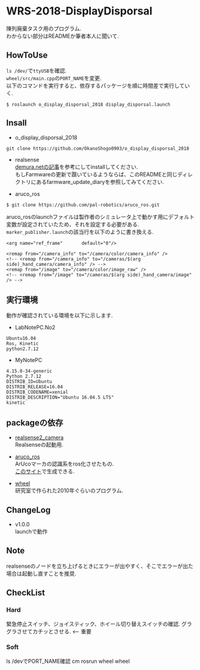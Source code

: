 # WRS-2018-DisplayDisporsal
陳列廃棄タスク用のプログラム.  
わからない部分はREADMEか筆者本人に聞いて.  

## HowToUse
`ls /dev/`で`ttyUSB`を確認.  
`wheel/src/main.cpp`の`PORT_NAME`を変更.  
以下のコマンドを実行すると、依存するパッケージを順に時間差で実行していく.  

```
$ roslaunch o_display_disporsal_2018 display_disporsal.launch
```

## Insall
- o_display_disporsal_2018  

```
git clone https://github.com/OkanoShogo0903/o_display_disporsal_2018
```

- realsense  
[demura.netの記事](http://demura.net/athome/14741.html)を参考にしてinstallしてください.  
もしFarmwareの更新で躓いているようならば、このREADMEと同じディレクトリにあるfarmware_update_diaryを参照してみてください.  

- aruco_ros  
```
$ git clone https://github.com/pal-robotics/aruco_ros.git
```
aruco_rosのlaunchファイルは製作者のシミュレータ上で動かす用にデフォルト変数が設定されていたため、それを設定する必要がある.  
`marker_publisher.launch`の該当行を以下のように書き換える.  

```
<arg name="ref_frame"       default="0"/>

<remap from="/camera_info" to="/camera/color/camera_info" />
<!-- <remap from="/camera_info" to="/cameras/$(arg side)_hand_camera/camera_info" /> -->
<remap from="/image" to="/camera/color/image_raw" />
<!-- <remap from="/image" to="/cameras/$(arg side)_hand_camera/image" /> -->
```

## 実行環境
動作が確認されている環境を以下に示します.

- LabNotePC.No2  
```
Ubuntu16.04
Ros, Kinetic
python2.7.12
```

- MyNotePC
```
4.15.0-34-generic
Python 2.7.12
DISTRIB_ID=Ubuntu
DISTRIB_RELEASE=16.04
DISTRIB_CODENAME=xenial
DISTRIB_DESCRIPTION="Ubuntu 16.04.5 LTS"
kinetic
```

## packageの依存
- [realsense2_camera](http://wiki.ros.org/realsense2_camera)  
Realsenseの起動用.

- [aruco_ros](https://github.com/pal-robotics/aruco_ros)  
ArUcoマーカの認識系をros化させたもの.  
[このサイト](http://chev.me/arucogen/)で生成できる.

- [wheel](https://github.com/OkanoShogo0903/wheel)  
研究室で作られた2010年ぐらいのプログラム.  

## ChangeLog
- v1.0.0  
launchで動作  

## Note  
realsenseのノードを立ち上げるときにエラーが出やすく、そこでエラーが出た場合は起動し直すことを推奨.  

## CheckList
### Hard
緊急停止スイッチ、ジョイスティック、ホイール切り替えスイッチの確認.
グラグラさせてカチッとさせる. <-- 重要

### Soft
ls /devでPORT_NAME確認
cm
rosrun wheel wheel

